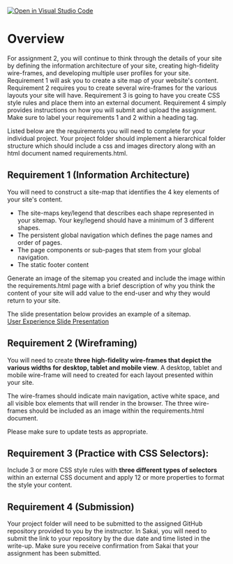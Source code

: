 [![Open in Visual Studio Code](https://classroom.github.com/assets/open-in-vscode-718a45dd9cf7e7f842a935f5ebbe5719a5e09af4491e668f4dbf3b35d5cca122.svg)](https://classroom.github.com/online_ide?assignment_repo_id=11995217&assignment_repo_type=AssignmentRepo)
# Overview

For assignment 2, you will continue to think through the details of your site by defining the information architecture of your site, creating high-fidelity wire-frames, and developing multiple user profiles for your site.  Requirement 1 will ask you to create a site map of your website's content.  Requirement 2 requires you to create several wire-frames for the various layouts your site will have.  Requirement 3 is going to have you create CSS style rules and place them into an external document. Requirement 4 simply provides instructions on how you will submit and upload the assignment.   Make sure to label your requirements 1 and 2 within a heading tag.

Listed below are the  requirements you will need to complete for your individual project. Your project folder should implement a hierarchical folder structure which should include a css and images directory along with an html document named requirements.html.

## Requirement 1 (Information Architecture)

You will need to construct a site-map that identifies the 4 key elements of your site's content.

 - The site-maps key/legend that describes each shape represented in your sitemap.  Your key/legend should have a minimum of 3 different shapes.
 - The persistent global navigation which defines the page names and order of pages.
 - The page components or sub-pages that stem from your global navigation.
 - The static footer content

Generate an image of the sitemap you created and include the image within the requirements.html page with a brief description of why you think the content of your site will add value to the end-user and why they would return to your site.

The slide presentation below provides an example of a sitemap.  
[User Experience Slide Presentation](https://instructorc.github.io/site/slides/webdev/ux.html)


## Requirement 2 (Wireframing)

You will need to create **three high-fidelity wire-frames that depict the various widths for desktop, tablet and mobile view**. A desktop, tablet and mobile wire-frame will need to created for each layout presented within your site. 

The wire-frames should indicate main navigation, active white space, and all visible box elements that will render in the browser.  The three wire-frames should be included as an image within the requirements.html document.

Please make sure to update tests as appropriate.

## Requirement 3 (Practice with CSS Selectors):

Include 3 or more CSS style rules with **three different types of selectors** within an external CSS document and apply 12 or more properties to format the style your content.

## Requirement 4 (Submission)

Your project folder will need to be submitted to the assigned GitHub repository provided to you by the instructor. In Sakai, you will need to submit the link to your repository by the due date and time listed in the write-up. Make sure you receive confirmation from Sakai that your assignment has been submitted.
